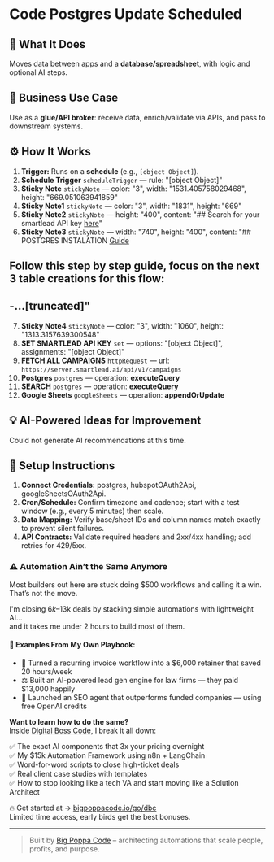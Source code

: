 # Code Postgres Update Scheduled
  ## 🚀 What It Does
  Moves data between apps and a **database/spreadsheet**, with logic and optional AI steps.
  
  ## 💼 Business Use Case
  Use as a **glue/API broker**: receive data, enrich/validate via APIs, and pass to downstream systems.
  
  ## ⚙️ How It Works
  1. **Trigger:** Runs on a **schedule** (e.g., `[object Object]`).
  2. **Schedule Trigger** `scheduleTrigger` — rule: "[object Object]"
3. **Sticky Note** `stickyNote` — color: "3", width: "1531.405758029468", height: "669.051063941859"
4. **Sticky Note1** `stickyNote` — color: "3", width: "1831", height: "669"
5. **Sticky Note2** `stickyNote` — height: "400", content: "## Search for your smartlead API key [here](https://app.smartlead.ai/app/settings/profile)"
6. **Sticky Note3** `stickyNote` — width: "740", height: "400", content: "## POSTGRES INSTALATION [Guide](https://github.com/wukimidaire/postgres_table_templates)

## Follow this step by step guide, focus on the next 3 table creations for this flow:
## -…[truncated]"
7. **Sticky Note4** `stickyNote` — color: "3", width: "1060", height: "1313.3157639300548"
8. **SET SMARTLEAD API KEY** `set` — options: "[object Object]", assignments: "[object Object]"
9. **FETCH ALL CAMPAIGNS** `httpRequest` — url: `https://server.smartlead.ai/api/v1/campaigns`
10. **Postgres** `postgres` — operation: **executeQuery**
11. **SEARCH** `postgres` — operation: **executeQuery**
12. **Google Sheets** `googleSheets` — operation: **appendOrUpdate**
  
  ## 💡 AI-Powered Ideas for Improvement
  Could not generate AI recommendations at this time.
  
  ## 🔧 Setup Instructions
  1. **Connect Credentials:** postgres, hubspotOAuth2Api, googleSheetsOAuth2Api.
2. **Cron/Schedule:** Confirm timezone and cadence; start with a test window (e.g., every 5 minutes) then scale.
3. **Data Mapping:** Verify base/sheet IDs and column names match exactly to prevent silent failures.
4. **API Contracts:** Validate required headers and 2xx/4xx handling; add retries for 429/5xx.
  
### ⚠️ Automation Ain’t the Same Anymore

Most builders out here are stuck doing $500 workflows and calling it a win.  
That’s not the move.  

I'm closing $6k–$13k deals by stacking simple automations with lightweight AI...  
and it takes me under 2 hours to build most of them.

#### 🧠 Examples From My Own Playbook:
- 🔁 Turned a recurring invoice workflow into a $6,000 retainer that saved 20 hours/week  
- ⚖️ Built an AI-powered lead gen engine for law firms — they paid $13,000 happily  
- 🚀 Launched an SEO agent that outperforms funded companies — using free OpenAI credits  

**Want to learn how to do the same?**  
Inside [Digital Boss Code](https://bigpoppacode.io/go/dbc), I break it all down:

✅ The exact AI components that 3x your pricing overnight  
✅ My $15k Automation Framework using n8n + LangChain  
✅ Word-for-word scripts to close high-ticket deals  
✅ Real client case studies with templates  
✅ How to stop looking like a tech VA and start moving like a Solution Architect  

🔥 Get started at → [bigpoppacode.io/go/dbc](https://bigpoppacode.io/go/dbc)  
Limited time access, early birds get the best bonuses.

---
> Built by [Big Poppa Code](https://bigpoppacode.io) – architecting automations that scale people, profits, and purpose.
  
